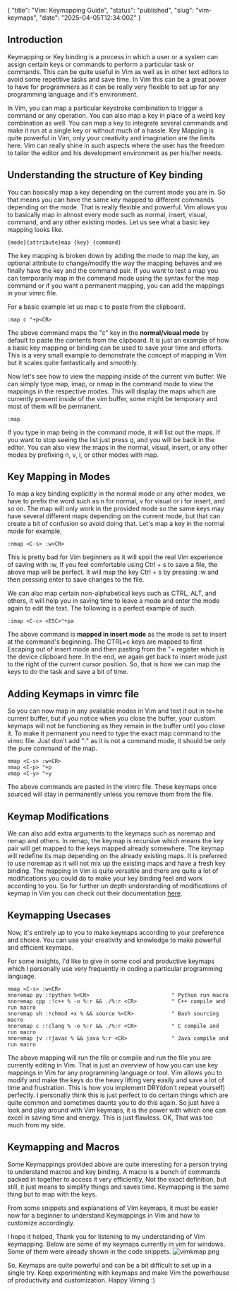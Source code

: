 {
  "title": "Vim: Keymapping Guide",
  "status": "published",
  "slug": "vim-keymaps",
  "date": "2025-04-05T12:34:00Z"
}

<h2>Introduction</h2>
<p>Keymapping or Key binding is a process in which a user or a system can assign certain keys or commands to perform a particular task or commands. This can be quite useful in Vim as well as in other text editors to avoid some repetitive tasks and save time. In Vim this can be a great power to have for programmers as it can be really very flexible to set up for any programming language and it's
environment.</p>
<p>In Vim, you can map a particular keystroke combination to trigger a command or any operation. You can also map a key in place of a weird key combination as well. You can map a key to integrate several commands and make it run at a single key or without much of a hassle. Key Mapping is quite powerful in Vim, only your creativity and imagination are the limits here. Vim can really shine in such aspects where the user has the freedom to tailor the editor and his development environment as per his/her needs.</p>
<h2>Understanding the structure of Key binding</h2>
<p>You can basically map a key depending on the current mode you are in. So that means you can have the same key mapped to different commands depending on the mode. That is really flexible and powerful. Vim allows you to basically map in almost every mode such as normal, insert, visual, command, and any other existing modes. Let us see what a basic key mapping looks like.</p>
<pre><code>{mode}{attribute}map {key} {command}
</code></pre>
<p>The key mapping is broken down by adding the mode to map the key, an optional attribute to change/modify the way the mapping behaves and we finally have the key and the command pair. If you want to test a map you can temporarily map in the command mode using the syntax for the map command or if you want a permanent mapping, you can add the mappings in your vimrc file.</p>
<p>For a basic example let us map c to paste from the clipboard.</p>
<pre><code class="language-vim">:map c &quot;+p&lt;CR&gt;
</code></pre>
<p>The above command maps the &quot;c&quot; key in the <strong>normal/visual mode</strong> by default to paste the contents from the clipboard. It is just an example of how a basic key mapping or binding can be used to save your time and efforts. This is a very small example to demonstrate the concept of mapping in Vim but it scales quite fantastically and smoothly.</p>
<p>Now let's see how to view the mapping inside of the current vim buffer. We can simply type map, imap, or nmap in the command mode to view the mappings in the respective modes. This will display the maps which are currently present inside of the vim buffer, some might be temporary and most of them will be permanent.</p>
<pre><code>:map 
</code></pre>
<p>If you type in map being in the command mode, it will list out the maps. If you want to stop seeing the list just press q, and you will be back in the editor. You can also view the maps in the normal, visual, insert, or any other modes by prefixing n, v, i, or other modes with map.</p>
<h2>Key Mapping in Modes</h2>
<p>To map a key binding explicitly in the normal mode or any other modes, we have to prefix the word such as n for normal, v for visual or i for insert, and so on. The map will only work in the provided mode so the same keys may have several different maps depending on the current mode, but that can create a bit of confusion so avoid doing that. Let's map a key in the normal mode for example,</p>
<pre><code class="language-vim">:nmap &lt;C-s&gt; :w&lt;CR&gt;    
</code></pre>
<p>This is pretty bad for Vim beginners as it will spoil the real Vim experience of saving with :w, If you feel comfortable using Ctrl + s to save a file, the above map will be perfect. It will map the key Ctrl + s by pressing :w and then pressing enter to save changes to the file.</p>
<p>We can also map certain non-alphabetical keys such as CTRL, ALT, and others, it will help you in saving time to leave a mode and enter the mode again to edit the text. The following is a perfect example of such.</p>
<pre><code class="language-vim">:imap &lt;C-c&gt; &lt;ESC&gt;&quot;+pa
</code></pre>
<p>The above command is <strong>mapped in insert mode</strong> as the mode is set to insert at the command's beginning. The CTRL+c keys are mapped to first Escaping out of insert mode and then pasting from the &quot;+ register which is the device clipboard here. In the end, we again get back to insert mode just to the right of the current cursor position. So, that is how we can map the keys to do the task and save a bit of time.</p>
<h2>Adding Keymaps in vimrc file</h2>
<p>So you can now map in any available modes in Vim and test it out in te=he current buffer, but if you notice when you close the buffer, your custom keymaps will not be functioning as they remain in the buffer until you close it. To make it permanent you need to type the exact map command to the vimrc file. Just don't add &quot;:&quot; as it is not a command mode, it should be only the pure command of the map.</p>
<pre><code class="language-vim">nmap &lt;C-s&gt; :w&lt;CR&gt;
nmap &lt;C-p&gt; &quot;+p
vmap &lt;C-y&gt; &quot;+y
</code></pre>
<p>The above commands are pasted in the vimrc file. These keymaps once sourced will stay in permanently unless you remove them from the file.</p>
<h2>Keymap Modifications</h2>
<p>We can also add extra arguments to the keymaps such as noremap and remap and others. In remap, the keymap is recursive which means the key pair will get mapped to the keys mapped already somewhere. The keymap will redefine its map depending on the already existing maps.  It is preferred to use noremap as it will not mix up the existing maps and have a fresh key binding. The mapping in Vim is quite versatile and there are quite a lot of modifications you could do to make your key binding feel and work according to you. So for further un depth understanding of modifications of keymap in Vim you can check out their documentation  <a href="https://vim.fandom.com/wiki/Mapping_keys_in_Vim_-_Tutorial_(Part_1)">here</a>.</p>
<h2>Keymapping Usecases</h2>
<p>Now, it's entirely up to you to make keymaps according to your preference and choice. You can use your creativity and knowledge to make powerful and efficient keymaps.</p>
<p>For some insights, I'd like to give in some cool and productive keymaps which I personally use very frequently in coding a particular programming language.</p>
<pre><code class="language-vim">nmap &lt;C-s&gt; :w&lt;CR&gt;
nnoremap py :!python %&lt;CR&gt;                          &quot; Python run macro
nnoremap cpp :!c++ % -o %:r &amp;&amp; ./%:r &lt;CR&gt;           &quot; C++ compile and run macro
nnoremap sh :!chmod +x % &amp;&amp; source %&lt;CR&gt;            &quot; Bash sourcing macro 
nnoremap c :!clang % -o %:r &amp;&amp; ./%:r &lt;CR&gt;           &quot; C compile and run macro 
nnoremap jv :!javac % &amp;&amp; java %:r &lt;CR&gt;              &quot; Java compile and run macro
</code></pre>
<p>The above mapping will run the file or compile and run the file you are currently editing in Vim. That is just an overview of how you can use key mappings in Vim for any programming language or tool. Vim allows you to modify and make the keys do the heavy lifting very easily and save a lot of time and frustration. This is how you implement DRY(don't repeat yourself) perfectly. I personally think this is just perfect to do certain things which are quite common and sometimes daunts you to do this again. So just have a look and play around with Vim keymaps, it is the power with which one can excel in saving time and energy. This is just flawless. OK, That was too much from my side.</p>
<h2>Keymapping and Macros</h2>
<p>Some Keymappings provided above are quite interesting for a person trying to understand macros and key binding. A macro is a bunch of commands packed in together to access it very efficiently, Not the exact definition, but still, it just means to simplify things and saves time. Keymapping is the same thing but to map with the keys.</p>
<p>From some snippets and explanations of VIm keymaps, it must be easier now for a beginner to understand Keymappings in Vim and how to customize accordingly.</p>
<p>I hope it helped, Thank you for listening to my understanding of Vim keymapping. Below are some of my keymaps currently in vim for windows. Some of them were already shown in the code snippets.
<img src="https://cdn.hashnode.com/res/hashnode/image/upload/v1623654888460/pBfJO2jkZ.png" alt="vimkmap.png"></p>
<p>So, Keymaps are quite powerful and can be a bit difficult to set up in a single try. Keep experimenting with keymaps and make Vim the powerhouse of productivity and customization. Happy Viming :)</p>
